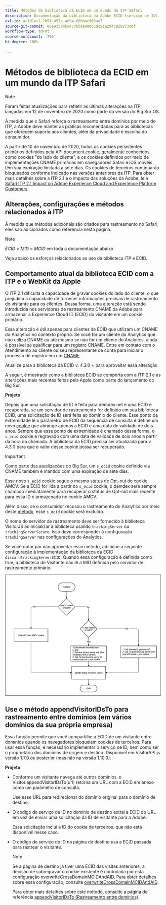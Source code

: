 ```yaml
---
title: Métodos de biblioteca da ECID em um mundo da ITP Safari
description: Documentação da biblioteca da Adobe ECID (serviço de ID).
exl-id: ac1d1ee1-2b5f-457a-a694-60bb4c960ae7
source-git-commit: 06e935a4ba4776baa900d3dc91e294c92b873c0f
workflow-type: tm+mt
source-wordcount: '795'
ht-degree: 100%

---
```


# Métodos de biblioteca da ECID em um mundo da ITP Safari

>[!NOTE]
>
>Foram feitas atualizações para refletir as últimas alterações na ITP, lançadas em 12 de novembro de 2020 como parte da versão do Big Sur OS.

À medida que o Safari reforça o rastreamento entre domínios por meio do ITP, a Adobe deve manter as práticas recomendadas para as bibliotecas que oferecem suporte aos clientes, além da privacidade e escolha do consumidor.

A partir de 10 de novembro de 2020, todos os cookies persistentes primários definidos pela API document.cookie, geralmente conhecidos como cookies &quot;do lado do cliente&quot;, e os cookies definidos por meio de implementações CNAME primárias em navegadores Safari e iOS móveis têm sua expiração limitada a sete dias. Os cookies de terceiros continuarão bloqueados conforme indicado nas versões anteriores da ITP. Para obter mais detalhes sobre a ITP 2.1 e o impacto das soluções da Adobe, leia [Safari ITP 2.1 Impact on Adobe Experience Cloud and Experience Platform Customers](https://medium.com/adobetech/safari-itp-2-1-impact-on-adobe-experience-cloud-customers-9439cecb55ac).

## Alterações, configurações e métodos relacionados à ITP

À medida que métodos adicionais são criados para rastreamento no Safari, eles são adicionados como referência nesta página.

>[!NOTE]
>
>*ECID* = *MID* = *MCID* em toda a documentação abaixo.

Veja abaixo os esforços relacionados ao uso da biblioteca ITP e ECID.

## Comportamento atual da biblioteca ECID com a ITP e o WebKit da Apple

O ITP 2.1 dificulta a capacidade de gravar cookies do lado do cliente, o que prejudica a capacidade de fornecer informações precisas de rastreamento do visitante para os clientes. Dessa forma, uma alteração está sendo introduzida nos servidores de rastreamento CNAME da Adobe para armazenar a Experience Cloud ID (ECID) do visitante em um cookie primário.

Essa alteração é útil apenas para clientes da ECID que utilizam um CNAME do Analytics no contexto próprio. Se você for um cliente do Analytics que não utiliza CNAME ou até mesmo se não for um cliente do Analytics, ainda é possível se qualificar para um registro CNAME. Entre em contato com o Atendimento ao cliente ou seu representante de conta para iniciar o processo de registro em um [CNAME](https://docs.adobe.com/content/help/pt-BR/core-services/interface/ec-cookies/cookies-first-party.html).

Atualize para a biblioteca da ECID v. 4.3.0 + para aproveitar essa alteração.

A seguir, é mostrado como a biblioteca ECID se comporta com a ITP 2.1 e as alterações mais recentes feitas pela Apple como parte do lançamento do Big Sur.

**Projeto**

Depois que uma solicitação de ID é feita para demdex.net e uma ECID é recuperada, se um servidor de rastreamento for definido em sua biblioteca ECID, uma solicitação de ID será feita ao domínio do cliente. Esse ponto de extremidade lê o parâmetro de ECID da sequência de consulta e define um novo [cookie](/help/introduction/cookies.md) que abrange apenas a ECID e uma data de validade de dois anos. Sempre que esse ponto de extremidade é chamado dessa forma, o `s_ecid` cookie é regravado com uma data de validade de dois anos a partir da hora da chamada. A biblioteca da ECID precisa ser atualizada para v 4.3.0 para que o valor desse cookie possa ser recuperado.

>[!IMPORTANT]
>
>Como parte das atualizações do Big Sur, um `s_ecid` cookie definido via CNAME também é mantido com uma expiração de sete dias.

Esse novo `s_ecid` cookie segue o mesmo status de Opt-out do cookie AMCV. Se a ECID for lida a partir do `s_ecid` cookie, o demdex será sempre chamado imediatamente para recuperar o status de Opt-out mais recente para essa ID e armazenado no cookie AMCV.

Além disso, se o consumidor recusou o rastreamento do Analytics por meio deste [método](https://docs.adobe.com/content/help/pt-BR/analytics/implementation/js/opt-out.html), esse `s_ecid` cookie será excluído.

O nome do servidor de rastreamento deve ser fornecido à biblioteca VisitorJS ao inicializar a biblioteca usando `trackingServer` ou `trackingServerSecure`. Isso deve corresponder à configuração `trackingServer` nas configurações do Analytics.

Se você optar por não aproveitar esse método, adicione a seguinte configuração à implementação da biblioteca da ECID: `discardtrackingServerECID`. Quando essa configuração é definida como true, a biblioteca de Visitante não lê a MID definida pelo servidor de rastreamento primário.

![](assets/itp-proposal-v1.png)

## Use o método appendVisitorIDsTo para rastreamento entre domínios (em vários domínios da sua própria empresa)

Essa função permite que você compartilhe a ECID de um visitante entre domínios quando os navegadores bloqueiam cookies de terceiros. Para usar essa função, é necessário implementar o serviço de ID, bem como ser o proprietário dos domínios de origem e destino. Disponível em VisitorAPI.js versão 1.7.0 ou posterior (mas não na versão 1.10.0).

**Projeto**

* Conforme um visitante navega até outros domínios, o Visitor.appendVisitorIDsTo(url) retorna um URL com a ECID em anexo como um parâmetro de consulta.

   Use esse URL para redirecionar do domínio original para o domínio de destino.

* O código do serviço de ID no domínio de destino extrai a ECID do URL em vez de enviar uma solicitação da ID de visitante para a Adobe.

   Essa solicitação inclui a ID do cookie de terceiros, que não está disponível nesse caso.

* O código do serviço de ID na página de destino usa a ECID passada para rastrear o visitante.

   >[!NOTE]
   >Se a página de destino já tiver uma ECID das visitas anteriores, a decisão de sobregravar o cookie existente é controlada por esta configuração overwriteCrossDomainMCIDAndAID. Para obter detalhes sobre essa configuração, consulte [overwriteCrossDomainMCIDAndAID](/help/library/function-vars/overwrite-visitor-id.md).
   >
   >Para obter mais detalhes sobre este método, consulte a página de referência [appendVisitorIDsTo (Rastreamento entre domínios)](/help/library/get-set/appendvisitorid.md).
